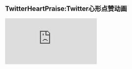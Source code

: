 ## TwitterHeartPraise:Twitter心形点赞动画
![参考](http://www.w3cplus.com/animation/recreating-the-twitter-heart-animation.html)
